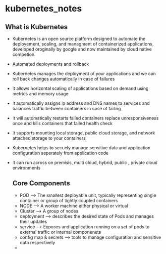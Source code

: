 # kubernetes_notes

## What is Kubernetes

- Kubernetes is an open source platform designed to automate the deployement, scaling, and managment of containerized applications, developed oroginally by google and now maintained by cloud native competion.
- Automated deployments and rollback
- Kubernetes manages the deployment of your applications and we can roll back changes automatically in case of failures
- It allows horizontal scaling of applications based on demand using metrics and memory usage
- It automatically assigns ip address and DNS names to services and balances traffic between containers in case of failing
- It will automatically restarts failed containers replace unresponsiveness once and kills containers that failed health check
- It supports mounting local storage, public cloud storage, and network attached storage to your containers
- Kubernetes helps to secuely manage sensitive data and application configuration seperately from application code
- It can run across on premisis, multi cloud, hybrid, public , private cloud environments

  ## Core Components
  - POD --> The smallest deployable unit, typically representing single container or group of tightly coupled containers
  - NODE --> A worker machine either physical or virtual
  - Cluster --> A group of nodes
  - deployment --> describes the desired state of Pods and manages their updates
  - service --> Exposes and application running on a set of pods to external traffic or internal componenets
  - config map & secrets --> tools to manage configuration and sensitive data respectively
  - 
